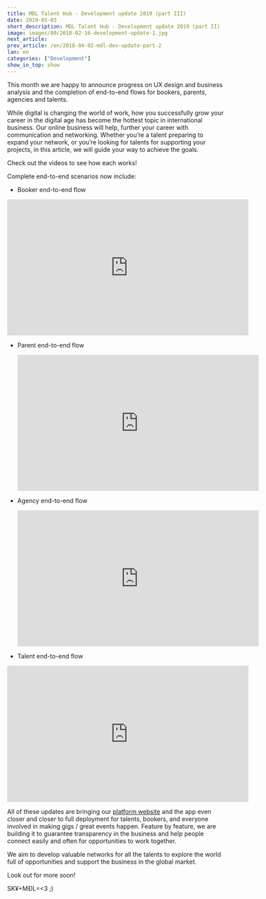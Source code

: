 ```yaml
---
title: MDL Talent Hub - Development update 2019 (part III)
date: 2019-05-03
short_description: MDL Talent Hub - Development update 2019 (part II)
image: images/80/2018-02-16-development-update-1.jpg
next_article:
prev_article: /en/2018-04-02-mdl-dev-update-part-2
lan: en
categories: ["Development"]
show_in_top: show
---
```


This month we are happy to announce progress on UX design and business analysis and the completion of end-to-end flows for bookers, parents, agencies and talents.

While digital is changing the world of work, how you successfully grow your career in the digital age has become the hottest topic in international business. Our online business will help, further your career with communication and networking. Whether you’re a talent preparing to expand your network, or you’re looking for talents for supporting your projects, in this article, we will guide your way to achieve the goals.

Check out the videos to see how each works!

Complete end-to-end scenarios now include:

 - Booker end-to-end flow

  <iframe width="560" height="315" src="https://www.youtube.com/embed/RgMDct7D0eQ" frameborder="0" allow="accelerometer; autoplay; encrypted-media; gyroscope; picture-in-picture" allowfullscreen></iframe>

 - Parent end-to-end flow

   <iframe width="560" height="315" src="https://www.youtube.com/embed/y7G9L4R_Iro" frameborder="0" allow="accelerometer; autoplay; encrypted-media; gyroscope; picture-in-picture" allowfullscreen></iframe>

 - Agency end-to-end flow

   <iframe width="560" height="315" src="https://www.youtube.com/embed/iHvtZlm2AnM" frameborder="0" allow="accelerometer; autoplay; encrypted-media; gyroscope; picture-in-picture" allowfullscreen></iframe>

 - Talent end-to-end flow

  <iframe width="560" height="315" src="https://www.youtube.com/embed/5CnoSiD5gSQ" frameborder="0" allow="accelerometer; autoplay; encrypted-media; gyroscope; picture-in-picture" allowfullscreen></iframe>

All of these updates are bringing our [platform website](https://MDL.live) and the app even closer and closer to full deployment for talents, bookers, and everyone involved in making gigs / great events happen. Feature by feature, we are building it to guarantee transparency in the business and help people connect easily and often for opportunities to work together.

We aim to develop valuable networks for all the talents to explore the world full of opportunities and support the business in the global market.

Look out for more soon!

SK¥+MĐL=<3 ;)
